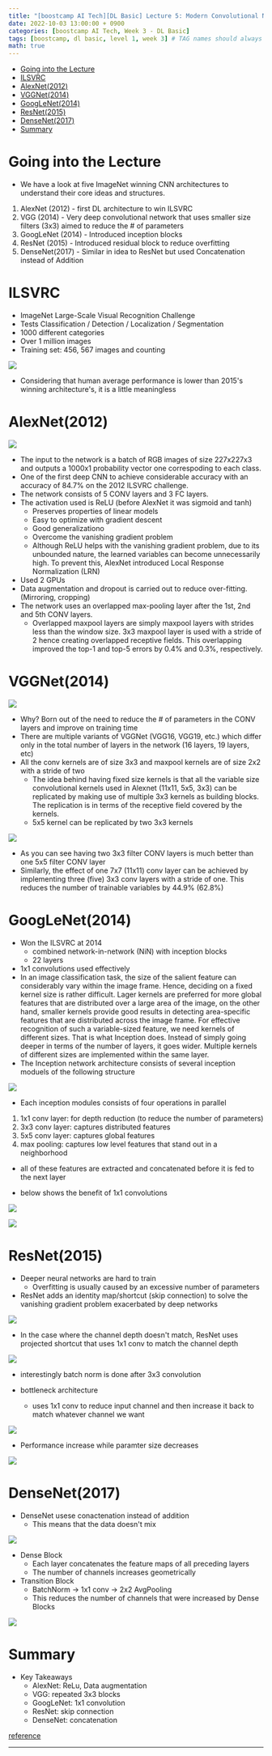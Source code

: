 ```yaml
---
title: "[boostcamp AI Tech][DL Basic] Lecture 5: Modern Convolutional Neural Networks"
date: 2022-10-03 13:00:00 + 0900
categories: [boostcamp AI Tech, Week 3 - DL Basic]
tags: [boostcamp, dl basic, level 1, week 3] # TAG names should always be lowercase
math: true
---
```


- [Going into the Lecture](#going-into-the-lecture)
- [ILSVRC](#ilsvrc)
- [AlexNet(2012)](#alexnet2012)
- [VGGNet(2014)](#vggnet2014)
- [GoogLeNet(2014)](#googlenet2014)
- [ResNet(2015)](#resnet2015)
- [DenseNet(2017)](#densenet2017)
- [Summary](#summary)

# Going into the Lecture

- We have a look at five ImageNet winning CNN architectures to understand their core ideas and structures.
1. AlexNet (2012) - first DL architecture to win ILSVRC
2. VGG (2014) - Very deep convolutional network that uses smaller size filters (3x3) aimed to reduce the # of parameters
3. GoogLeNet (2014) - Introduced inception blocks
4. ResNet (2015) - Introduced residual block to reduce overfitting
5. DenseNet(2017) - Similar in idea to ResNet but used Concatenation instead of Addition

# ILSVRC

- ImageNet Large-Scale Visual Recognition Challenge
- Tests Classification / Detection / Localization / Segmentation
- 1000 different categories
- Over 1 million images
- Training set: 456, 567 images and counting

![](/assets/img/boostcamp/2022-10-03-22-19-53.png)

- Considering that human average performance is lower than 2015's winning architecture's, it is a little meaningless

# AlexNet(2012)

![](/assets/img/boostcamp/2022-10-03-22-24-40.png)

- The input to the network is a batch of RGB images of size 227x227x3 and outputs a 1000x1 probability vector one correspoding to each class.
- One of the first deep CNN to achieve considerable accuracy with an accuracy of 84.7% on the 2012 ILSVRC challenge.
- The network consists of 5 CONV layers and 3 FC layers.
- The activation used is ReLU (before AlexNet it was sigmoid and tanh)
  - Preserves properties of linear models
  - Easy to optimize with gradient descent
  - Good generalizationo
  - Overcome the vanishing gradient problem
  - Although ReLU helps with the vanishing gradient problem, due to its unbounded nature, the learned variables can become unnecessarily high. To prevent this, AlexNet introduced Local Response Normalization (LRN)
- Used 2 GPUs
- Data augmentation and dropout is carried out to reduce over-fitting. (Mirroring, cropping)
- The network uses an overlapped max-pooling layer after the 1st, 2nd and 5th CONV layers.
  - Overlapped maxpool layers are simply maxpool layers with strides less than the window size. 3x3 maxpool layer is used with a stride of 2 hence creating overlapped receptive fields. This overlapping improved the top-1 and top-5 errors by 0.4% and 0.3%, respectively.

# VGGNet(2014)

![](/assets/img/boostcamp/2022-10-03-22-36-04.png)

- Why? Born out of the need to reduce the # of parameters in the CONV layers and improve on training time
- There are multiple variants of VGGNet (VGG16, VGG19, etc.) which differ only in the total number of layers in the network (16 layers, 19 layers, etc)
- All the conv kernels are of size 3x3 and maxpool kernels are of size 2x2 with a stride of two
  - The idea behind having fixed size kernels is that all the variable size convolutional kernels used in Alexnet (11x11, 5x5, 3x3) can be replicated by making use of multiple 3x3 kernels as building blocks. The replication is in terms of the receptive field covered by the kernels.
  - 5x5 kernel can be replicated by two 3x3 kernels

![](/assets/img/boostcamp/2022-10-03-22-40-27.png)

- As you can see having two 3x3 filter CONV layers is much better than one 5x5 filter CONV layer
- Similarly, the effect of one 7x7 (11x11) conv layer can be achieved by implementing three (five) 3x3 conv layers with a stride of one. This reduces the number of trainable variables by 44.9% (62.8%)

# GoogLeNet(2014)

- Won the ILSVRC at 2014
  - combined network-in-network (NiN) with inception blocks
  - 22 layers
- 1x1 convolutions used effectively
- In an image classification task, the size of the salient feature can considerably vary within the image frame. Hence, deciding on a fixed kernel size is rather difficult. Lager kernels are preferred for more global features that are distributed over a large area of the image, on the other hand, smaller kernels provide good results in detecting area-specific features that are distributed across the image frame. For effective recognition of such a variable-sized feature, we need kernels of different sizes. That is what Inception does. Instead of simply going deeper in terms of the number of layers, it goes wider. Multiple kernels of different sizes are implemented within the same layer.
- The Inception network architecture consists of several inception moduels of the following structure

![](/assets/img/boostcamp/2022-10-03-22-46-25.png)

- Each inception modules consists of four operations in parallel
1. 1x1 conv layer: for depth reduction (to reduce the number of parameters)
2. 3x3 conv layer: captures distributed features
3. 5x5 conv layer: captures global features
4. max pooling: captures low level features that stand out in a neighborhood

- all of these features are extracted and concatenated before it is fed to the next layer

- below shows the benefit of 1x1 convolutions

![](/assets/img/boostcamp/2022-10-03-22-52-58.png)

![](/assets/img/boostcamp/2022-10-03-22-53-43.png)

# ResNet(2015)

- Deeper neural networks are hard to train
  - Overfitting is usually caused by an excessive number of parameters
- ResNet adds an identity map/shortcut (skip connection) to solve the vanishing gradient problem exacerbated by deep networks
  
![](/assets/img/boostcamp/2022-10-03-22-58-20.png)

- In the case where the channel depth doesn't match, ResNet uses projected shortcut that uses 1x1 conv to match the channel depth

![](/assets/img/boostcamp/2022-10-03-23-03-13.png)

- interestingly batch norm is done after 3x3 convolution

- bottleneck architecture
  - uses 1x1 conv to reduce input channel and then increase it back to match whatever channel we want

![](/assets/img/boostcamp/2022-10-03-23-05-41.png)

- Performance increase while paramter size decreases

![](/assets/img/boostcamp/2022-10-03-23-06-27.png)

# DenseNet(2017)

- DenseNet usese conactenation instead of addition
  - This means that the data doesn't mix

![](/assets/img/boostcamp/2022-10-03-23-07-24.png)

- Dense Block
  - Each layer concatenates the feature maps of all preceding layers
  - The number of channels increases geometrically
- Transition Block
  - BatchNorm -> 1x1 conv -> 2x2 AvgPooling
  - This reduces the number of channels that were increased by Dense Blocks

![](/assets/img/boostcamp/2022-10-03-23-09-52.png)

# Summary

- Key Takeaways
  - AlexNet: ReLu, Data augmentation
  - VGG: repeated 3x3 blocks
  - GoogLeNet: 1x1 convolution
  - ResNet: skip connection
  - DenseNet: concatenation

[reference](https://towardsdatascience.com/the-w3h-of-alexnet-vggnet-resnet-and-inception-7baaaecccc96)

-------------------------------


